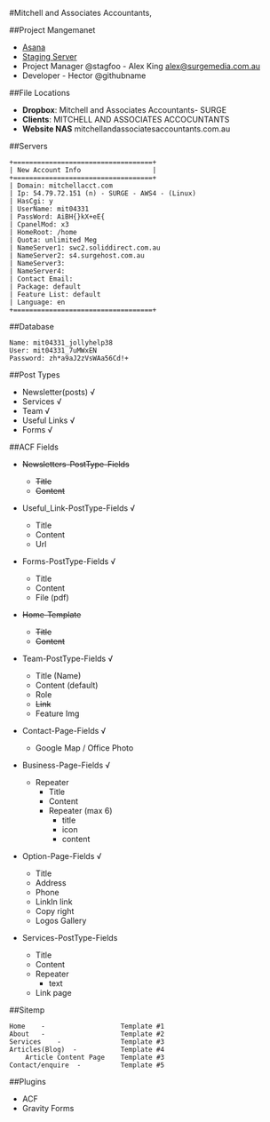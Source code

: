 #Mitchell and Associates Accountants,

##Project Mangemanet

- [Asana](https://app.asana.com/0/51342654056201/51342654821916)
- [Staging Server](http://54.79.72.151/~mit04331/)
- Project Manager @stagfoo - Alex King alex@surgemedia.com.au
- Developer - Hector @githubname

##File Locations
- **Dropbox**: 		Mitchell and Associates Accountants- SURGE
- **Clients**: 		MITCHELL AND ASSOCIATES ACCOCUNTANTS
- **Website NAS**   mitchellandassociatesaccountants.com.au

##Servers

```
+===================================+
| New Account Info                  |
+===================================+
| Domain: mitchellacct.com
| Ip: 54.79.72.151 (n) - SURGE - AWS4 - (Linux)
| HasCgi: y
| UserName: mit04331
| PassWord: AiBH{}kX+eE{
| CpanelMod: x3
| HomeRoot: /home
| Quota: unlimited Meg
| NameServer1: swc2.soliddirect.com.au
| NameServer2: s4.surgehost.com.au
| NameServer3: 
| NameServer4: 
| Contact Email: 
| Package: default
| Feature List: default
| Language: en
+===================================+
```
##Database
```
Name: mit04331_jollyhelp38
User: mit04331_7uMWxEN
Password: zh*a9aJ2zVsWAa56Cd!+
```

##Post Types
- Newsletter(posts) √
- Services √
- Team √
- Useful Links √
- Forms √

##ACF Fields
- ~~Newsletters-PostType-Fields~~ 
  - ~~Title~~
  - ~~Content~~

- Useful_Link-PostType-Fields √
  - Title
  - Content
  - Url
  
- Forms-PostType-Fields √
  - Title
  - Content
  - File (pdf)

- ~~Home-Template~~ 
  - ~~Title~~
  - ~~Content~~
  
- Team-PostType-Fields √
  - Title (Name)
  - Content (default)
  - Role 
  - ~~Link~~
  - Feature Img
  
- Contact-Page-Fields √
  - Google Map / Office Photo
  
- Business-Page-Fields √
  - Repeater
    - Title
    - Content
    - Repeater (max 6)
      - title
      - icon
      - content
 
- Option-Page-Fields √
  - Title
  - Address
  - Phone
  - LinkIn link
  - Copy right
  - Logos Gallery
  
- Services-PostType-Fields 
  - Title
  - Content
  - Repeater
    - text
  - Link page
 
 


##Sitemp
```
Home	- 				  	Template #1
About	- 				  	Template #2
Services	- 			  	Template #3
Articles(Blog)	- 		  	Template #4
	Article Content Page	Template #3
Contact/enquire	 - 		  	Template #5
```


##Plugins
- ACF
- Gravity Forms